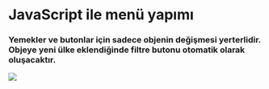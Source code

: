 # JavaScript ile menü yapımı
### Yemekler ve butonlar için sadece objenin değişmesi yerterlidir. Objeye yeni ülke eklendiğinde filtre butonu otomatik olarak oluşacaktır.
![](https://github.com/Mehmetagkus/asianKitchenMenu/blob/master/asiankitchen.gif)
